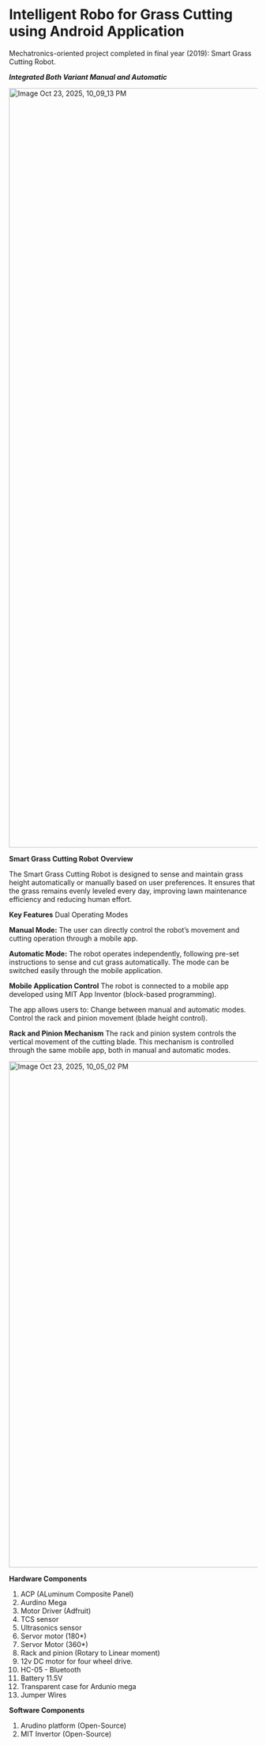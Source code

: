 # Intelligent  Robo for Grass Cutting using Android Application
Mechatronics-oriented project completed in final year (2019): Smart Grass Cutting Robot.

***Integrated Both Variant Manual and Automatic***

<img width="1024" height="1536" alt="Image Oct 23, 2025, 10_09_13 PM" src="https://github.com/user-attachments/assets/db6fcbbc-2e41-4a83-a542-da3637633978" />

**Smart Grass Cutting Robot**
**Overview**

The Smart Grass Cutting Robot is designed to sense and maintain grass height automatically or manually based on user preferences.
It ensures that the grass remains evenly leveled every day, improving lawn maintenance efficiency and reducing human effort.

**Key Features**
Dual Operating Modes

**Manual Mode:**
The user can directly control the robot’s movement and cutting operation through a mobile app.

**Automatic Mode:**
The robot operates independently, following pre-set instructions to sense and cut grass automatically.
The mode can be switched easily through the mobile application.

**Mobile Application Control**
The robot is connected to a mobile app developed using MIT App Inventor (block-based programming).

The app allows users to:
Change between manual and automatic modes.
Control the rack and pinion movement (blade height control).


**Rack and Pinion Mechanism**
The rack and pinion system controls the vertical movement of the cutting blade.
This mechanism is controlled through the same mobile app, both in manual and automatic modes.
   
<img width="1536" height="1024" alt="Image Oct 23, 2025, 10_05_02 PM" src="https://github.com/user-attachments/assets/a3039a7d-15b7-423a-af75-3eb53ed0fea4" />

**Hardware Components**
1. ACP (ALuminum Composite Panel)
2. Aurdino Mega
3. Motor Driver (Adfruit)
4. TCS sensor
5. Ultrasonics sensor
6. Servor motor (180*)
7. Servor Motor (360*)
8. Rack and pinion (Rotary to Linear moment)
9. 12v DC motor for four wheel drive.
10. HC-05 - Bluetooth
11. Battery 11.5V
12. Transparent case for Ardunio mega
13. Jumper Wires

**Software Components**
1. Arudino platform (Open-Source)
2. MIT Invertor (Open-Source)
